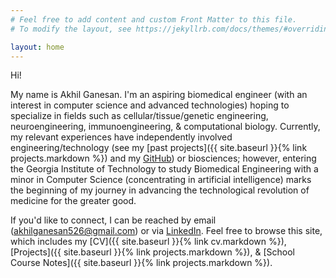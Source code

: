 ```yaml
---
# Feel free to add content and custom Front Matter to this file.
# To modify the layout, see https://jekyllrb.com/docs/themes/#overriding-theme-defaults

layout: home
---
```

Hi!

My name is Akhil Ganesan. I'm an aspiring biomedical engineer (with an interest in computer science and advanced technologies) hoping to specialize in fields such as cellular/tissue/genetic engineering, neuroengineering, immunoengineering, & computational biology. Currently, my relevant experiences have independently involved engineering/technology (see my [past projects]({{ site.baseurl }}{% link projects.markdown %}) and my [GitHub](https://github.com/akhil-ganesan)) or biosciences; however, entering the Georgia Institute of Technology to study Biomedical Engineering with a minor in Computer Science (concentrating in artificial intelligence) marks the beginning of my journey in advancing the technological revolution of medicine for the greater good.

If you'd like to connect, I can be reached by email ([akhilganesan526@gmail.com](mailto:akhilganesan526@gmail.com)) or via [LinkedIn](https://www.linkedin.com/in/akhil-ganesan). Feel free to browse this site, which includes my [CV]({{ site.baseurl }}{% link cv.markdown %}), [Projects]({{ site.baseurl }}{% link projects.markdown %}), & [School Course Notes]({{ site.baseurl }}{% link projects.markdown %}).
